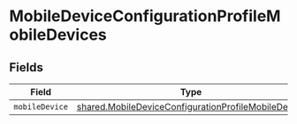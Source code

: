 # MobileDeviceConfigurationProfileMobileDevices


## Fields

| Field                                                                                                                             | Type                                                                                                                              | Required                                                                                                                          | Description                                                                                                                       |
| --------------------------------------------------------------------------------------------------------------------------------- | --------------------------------------------------------------------------------------------------------------------------------- | --------------------------------------------------------------------------------------------------------------------------------- | --------------------------------------------------------------------------------------------------------------------------------- |
| `mobileDevice`                                                                                                                    | [shared.MobileDeviceConfigurationProfileMobileDevice](../../../sdk/models/shared/mobiledeviceconfigurationprofilemobiledevice.md) | :heavy_minus_sign:                                                                                                                | N/A                                                                                                                               |
